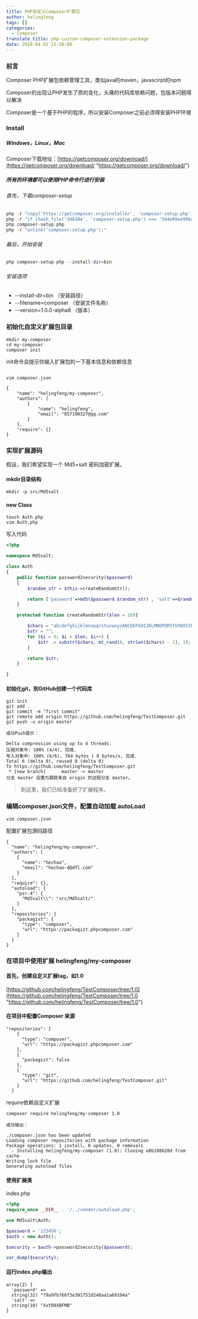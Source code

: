 ```yaml
---
title: PHP自定义Composer扩展包
author: helingfeng
tags: []
categories:
  - Composer
translate_title: php-custom-composer-extension-package
date: 2018-04-02 15:50:00
---
```

### 前言

Composer PHP扩展包依赖管理工具，类似java的maven，javascirpt的npm

Composer的出现让PHP发生了质的变化，头痛的代码库依赖问题，包版本问题得以解决

Composer是一个基于PHP的程序，所以安装Composer之前必须得安装PHP环境

### Install

##### Windows，Linux，Mac

Composer下载地址：[https://getcomposer.org/download/](https://getcomposer.org/download/ "https://getcomposer.org/download/")

##### 所有的环境都可以使用PHP命令行进行安装

###### 首先，下载composer-setup
```php
php -r "copy('https://getcomposer.org/installer', 'composer-setup.php');"
php -r "if (hash_file('SHA384', 'composer-setup.php') === '544e09ee996cdf60ece3804abc52599c22b1f40f4323403c44d44fdfdd586475ca9813a858088ffbc1f233e9b180f061') { echo 'Installer verified'; } else { echo 'Installer corrupt'; unlink('composer-setup.php'); } echo PHP_EOL;"
php composer-setup.php
php -r "unlink('composer-setup.php');"
```
###### 最后，开始安装

```php
php composer-setup.php --install-dir=bin
```
###### 安装选项

- --install-dir=bin   （安装路径）
- --filename=composer  （安装文件名称）
- --version=1.0.0-alpha8 （版本）

### 初始化自定义扩展包目录

```shell
mkdir my-composer
cd my-composer
composer init
```
init命令会提示你输入扩展包的一下基本信息和依赖信息

```shell

vim composer.json

{
    "name": "helingfeng/my-composer",
    "authors": [
        {
            "name": "helingfeng",
            "email": "857190327@qq.com"
        }
    ],
    "require": {}
}
```

### 实现扩展源码

假设，我们希望实现一个 Md5+salt 密码加密扩展。

#### mkdir目录结构

```shell
mkdir -p src/Md5salt
```

#### new Class

```shell
touch Auth.php
vim Auth.php
```

写入代码
```php
<?php

namespace Md5salt;

class Auth
{
    public function password2security($password)
    {
        $random_str = $this->createRandomStr();

        return ['password'=>md5($password.$random_str) , 'salt'=>$random_str];
    }

    protected function createRandomStr($len = 10){

        $chars = "abcdefghijklmnopqrstuvwxyzABCDEFGHIJKLMNOPQRSTUVWXYZ0123456789";
        $str = "";
        for ($i = 0; $i < $len; $i++) {
            $str .= substr($chars, mt_rand(0, strlen($chars) - 1), 1);
        }

        return $str;
    }

}
```

#### 初始化git，到GitHub创建一个代码库

```git
git init
git add .
git commit -m "first commit"
git remote add origin https://github.com/helingfeng/TestComposer.git
git push -u origin master

成功Push提示：

Delta compression using up to 4 threads.
压缩对象中: 100% (4/4), 完成.
写入对象中: 100% (6/6), 764 bytes | 0 bytes/s, 完成.
Total 6 (delta 0), reused 0 (delta 0)
To https://github.com/helingfeng/TestComposer.git
 * [new branch]      master -> master
分支 master 设置为跟踪来自 origin 的远程分支 master。
```

> 到这里，我们已经准备好了扩展程序。


### 编辑composer.json文件，配置自动加载 autoLoad

```shell
vim composer.json
```

配置扩展包源码路径

```composer
{
  "name": "helingfeng/my-composer",
  "authors": [
    {
      "name": "hechao",
      "email": "hechao-d@dfl.com"
    }
  ],
  "require": {},
  "autoload": {
    "psr-4": {
      "Md5salt\\": "src/Md5salt/"
    }
  },
  "repositories": {
    "packagist": {
      "type": "composer",
      "url": "https://packagist.phpcomposer.com"
    }
  }
}

```

### 在项目中使用扩展 helingfeng/my-composer

#### 首先，创建自定义扩展tag，如1.0

[https://github.com/helingfeng/TestComposer/tree/1.0](https://github.com/helingfeng/TestComposer/tree/1.0 "https://github.com/helingfeng/TestComposer/tree/1.0")

#### 在项目中配置Composer 来源
```
"repositories": [
    {
      "type": "composer",
      "url": "https://packagist.phpcomposer.com"
    },
    {
      "packagist": false
    },
    {
      "type": "git",
      "url": "https://github.com/helingfeng/TestComposer.git"
    }
  ]
```
require依赖自定义扩展

```composer
composer require helingfeng/my-composer 1.0

成功输出：

./composer.json has been updated
Loading composer repositories with package information                             Package operations: 1 install, 0 updates, 0 removals
  - Installing helingfeng/my-composer (1.0): Cloning e0b108628d from cache
Writing lock file
Generating autoload files

```

#### 使用扩展类

index.php

```php
<?php
require_once __DIR__ . '/../vendor/autoload.php';

use Md5salt\Auth;

$password = '123456';
$auth = new Auth();

$security = $auth->password2security($password);

var_dump($security);

```

#### 运行index.php输出

```shell
array(2) {
  'password' =>
  string(32) "79a9fb766f3e301751d248aa1a69194a"
  'salt' =>
  string(10) "XxYD9XBFMB"
}
```




